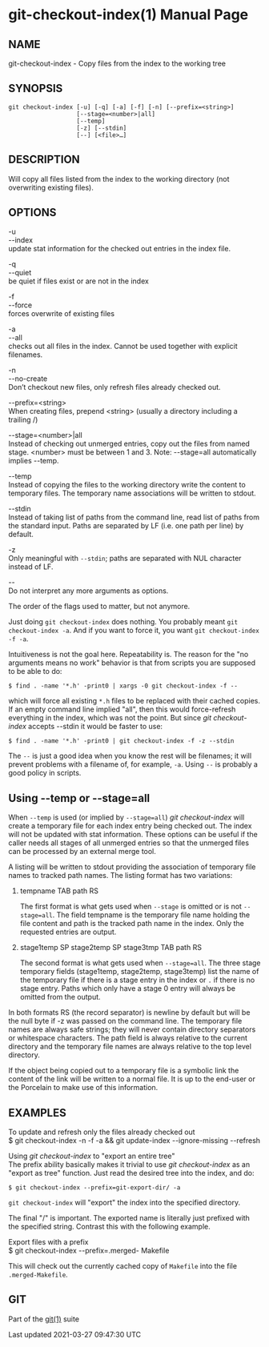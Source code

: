 # git-checkout-index(1) Manual Page

## NAME

git-checkout-index - Copy files from the index to the working tree

## SYNOPSIS

    git checkout-index [-u] [-q] [-a] [-f] [-n] [--prefix=<string>]
                       [--stage=<number>|all]
                       [--temp]
                       [-z] [--stdin]
                       [--] [<file>…​]

## DESCRIPTION

Will copy all files listed from the index to the working directory (not overwriting existing files).

## OPTIONS

-u  
--index  
update stat information for the checked out entries in the index file.

-q  
--quiet  
be quiet if files exist or are not in the index

-f  
--force  
forces overwrite of existing files

-a  
--all  
checks out all files in the index. Cannot be used together with explicit filenames.

-n  
--no-create  
Don’t checkout new files, only refresh files already checked out.

--prefix=&lt;string&gt;  
When creating files, prepend &lt;string&gt; (usually a directory including a trailing /)

--stage=&lt;number&gt;|all  
Instead of checking out unmerged entries, copy out the files from named stage. &lt;number&gt; must be between 1 and 3. Note: --stage=all automatically implies --temp.

--temp  
Instead of copying the files to the working directory write the content to temporary files. The temporary name associations will be written to stdout.

--stdin  
Instead of taking list of paths from the command line, read list of paths from the standard input. Paths are separated by LF (i.e. one path per line) by default.

-z  
Only meaningful with `--stdin`; paths are separated with NUL character instead of LF.

--  
Do not interpret any more arguments as options.

The order of the flags used to matter, but not anymore.

Just doing `git checkout-index` does nothing. You probably meant `git checkout-index -a`. And if you want to force it, you want `git checkout-index -f -a`.

Intuitiveness is not the goal here. Repeatability is. The reason for the "no arguments means no work" behavior is that from scripts you are supposed to be able to do:

    $ find . -name '*.h' -print0 | xargs -0 git checkout-index -f --

which will force all existing `*.h` files to be replaced with their cached copies. If an empty command line implied "all", then this would force-refresh everything in the index, which was not the point. But since _git checkout-index_ accepts --stdin it would be faster to use:

    $ find . -name '*.h' -print0 | git checkout-index -f -z --stdin

The `--` is just a good idea when you know the rest will be filenames; it will prevent problems with a filename of, for example, `-a`. Using `--` is probably a good policy in scripts.

## Using --temp or --stage=all

When `--temp` is used (or implied by `--stage=all`) _git checkout-index_ will create a temporary file for each index entry being checked out. The index will not be updated with stat information. These options can be useful if the caller needs all stages of all unmerged entries so that the unmerged files can be processed by an external merge tool.

A listing will be written to stdout providing the association of temporary file names to tracked path names. The listing format has two variations:

1.  tempname TAB path RS

    The first format is what gets used when `--stage` is omitted or is not `--stage=all`. The field tempname is the temporary file name holding the file content and path is the tracked path name in the index. Only the requested entries are output.

2.  stage1temp SP stage2temp SP stage3tmp TAB path RS

    The second format is what gets used when `--stage=all`. The three stage temporary fields (stage1temp, stage2temp, stage3temp) list the name of the temporary file if there is a stage entry in the index or `.` if there is no stage entry. Paths which only have a stage 0 entry will always be omitted from the output.

In both formats RS (the record separator) is newline by default but will be the null byte if -z was passed on the command line. The temporary file names are always safe strings; they will never contain directory separators or whitespace characters. The path field is always relative to the current directory and the temporary file names are always relative to the top level directory.

If the object being copied out to a temporary file is a symbolic link the content of the link will be written to a normal file. It is up to the end-user or the Porcelain to make use of this information.

## EXAMPLES

To update and refresh only the files already checked out  
 $ git checkout-index -n -f -a && git update-index --ignore-missing --refresh

Using _git checkout-index_ to "export an entire tree"  
The prefix ability basically makes it trivial to use _git checkout-index_ as an "export as tree" function. Just read the desired tree into the index, and do:

    $ git checkout-index --prefix=git-export-dir/ -a

`git checkout-index` will "export" the index into the specified directory.

The final "/" is important. The exported name is literally just prefixed with the specified string. Contrast this with the following example.

Export files with a prefix  
 $ git checkout-index --prefix=.merged- Makefile

This will check out the currently cached copy of `Makefile` into the file `.merged-Makefile`.

## GIT

Part of the [git(1)](git.html) suite

Last updated 2021-03-27 09:47:30 UTC
